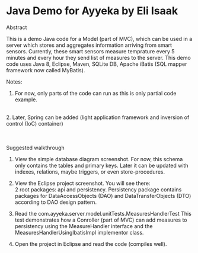 # Java Demo for Ayyeka by Eli Isaak

Abstract

   This is a demo Java code for a Model (part of MVC), which can be used in a server which
   stores and aggregates information arriving from smart sensors.
   Currently, these smart sensors measure temprature every 5 minutes and every hour they
   send list of measures to the server.
   This demo code uses Java 8, Eclipse, Maven, SQLite DB, Apache iBatis (SQL mapper framework now called MyBatis).

   Notes:
   <br/>
   1. For now, only parts of the code can run as this is only partial code example.
   <br/>
   2. Later, Spring can be added (light application framework and inversion of control (IoC) container)      
   <br/>

<br/>
<br/>

Suggested walkthrough

   1. View the simple database diagram screenshot.
        For now, this schema only contains the tables and primary keys.
        Later it can be updated with indexes, relations, maybe triggers, or even store-procedures.      

   2. View the Eclipse project screenshot.
         You will see there:  
             2 root packages: api and persistency.
             Persistency package contains packages for DataAccessObjects (DAO) and DataTransferObjects (DTO)
             according to DAO design pattern.
                                         
   3. Read the com.ayyeka.server.model.unitTests.MeasuresHandlerTest
      This test demonstrates how a Conroller (part of MVC) can add measures to persistency using
      the MeasureHandler interface and the MeasuresHandlerUsingIbatisImpl implementor class. 
 
   4. Open the project in Eclipse and read the code (compiles well).       




